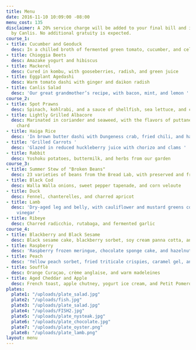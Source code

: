 ```yaml
---
title: Menu
date: 2016-11-10 10:09:00 -08:00
menu_cost: 135
disclaimer: A 20% service charge will be added to your final bill and is retained
  by Canlis. No additional gratuity is expected.
course_1:
- title: Cucumber and Geoduck
  desc: In a chilled broth of fermented green tomato, cucumber, and celery
- title: Chioggia Beets
  desc: Amazake yogurt and hibiscus
- title: Mackerel
  desc: Cured in kombu, with gooseberries, radish, and green juice
- title: Eggplant Agedashi
  desc: Warm tomato dashi with ginger and daikon radish
- title: Canlis Salad
  desc: 'Our great grandmother’s recipe, with bacon, mint, and lemon '
course_2:
- title: Spot Prawns
  desc: Spinach, kohlrabi, and a sauce of shellfish, sea lettuce, and chicken jus
- title: Lightly Grilled Albacore
  desc: Marinated in coriander and seaweed, with the flavors of puttanesca and baby
    chard
- title: Haiga Rice
  desc: 'In brown butter dashi with Dungeness crab, fried chili, and hazelnuts '
- title: 'Grilled Carrots '
  desc: 'Glazed in reduced huckleberry juice with chorizo and clams '
- title: Rabbit
  desc: Yoshoku potatoes, buttermilk, and herbs from our garden
course_3:
- title: Summer Stew of "Broken Beans"
  desc: 23 varieties of beans from the Bread Lab, with preserved and fresh vegetables
- title: Black Cod
  desc: Walla Walla onions, sweet pepper tapenade, and corn veloute
- title: Duck
  desc: Fennel, chanterelles, and charred apricot
- title: Lamb
  desc: 'Dry-aged leg and belly, with cauliflower and mustard greens cooked in pear
    vinegar '
- title: Ribeye
  desc: Charred radicchio, rutabaga, and fermented garlic
course_4:
- title: Blackberry and Black Sesame
  desc: Black sesame cake, blackberry sorbet, soy cream panna cotta, and anise hyssop
- title: Raspberry
  desc: 'Raspberry frozen meringue, chocolate sponge cake, and hazelnut powder '
- title: Peach
  desc: 'Yellow peach sorbet, fried triticale crispies, caramel gel, and lemon confit '
- title: Soufflè
  desc: Orange Curaçao, crème anglaise, and warm madeleines
- title: Aged Cheddar and Apple
  desc: French toast, apple chutney, yogurt ice cream, and Petit Pomerol cheddar
plates:
  plate1: "/uploads/plate_salad.jpg"
  plate2: "/uploads/fish.jpg"
  plate3: "/uploads/plate_salad.jpg"
  plate4: "/uploads/FISH2.jpg"
  plate5: "/uploads/plate_nysteak.jpg"
  plate6: "/uploads/plate_chocolate.jpg"
  plate7: "/uploads/plate_oyster.png"
  plate8: "/uploads/plate_lamb.png"
layout: menu
---
```


